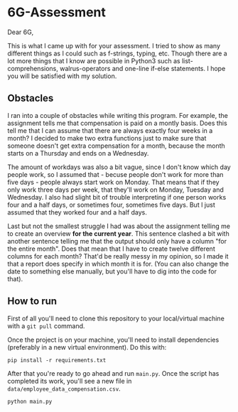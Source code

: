 # 6G-Assessment
Dear 6G,

This is what I came up with for your assessment.
I tried to show as many different things as I could
such as f-strings, typing, etc. Though there are a lot more things that I know are possible in Python3 such as list-comprehensions,
walrus-operators and one-line if-else statements. I hope you will be satisfied with my solution.

## Obstacles
I ran into a couple of obstacles while writing this program. For example, the assignment tells me that compensation is paid on a montly
basis. Does this tell me that I can assume that there are always exactly four weeks in a month? I decided to make two extra functions just
to make sure that someone doesn't get extra compensation for a month, because the month starts on a Thursday and ends on a Wednesday.

The amount of workdays was also a bit vague, since I don't know which day people work, so I assumed that - becuse people don't work for more
than five days - people always start work on Monday. That means that if they only work three days per week, that they'll work on Monday,
Tuesday and Wednesday. I also had slight bit of trouble interpreting if one person works four and a half days, or sometimes four, sometimes
five days. But I just assumed that they worked four and a half days.

Last but not the smallest struggle I had was about the assignment telling me to create an overview **for the current year**. This sentence
clashed a bit with another sentence telling me that the output should only have a column "for the entire month". Does that mean
that I have to create twelve different columns for each month? That'd be really messy in my opinion, so I made it that a report does specify
in which month it is for. (You can also change the date to something else manually, but you'll have to dig into the code for that).


## How to run
First of all you'll need to clone this repository to your local/virtual machine with a `git pull` command.

Once the project is on your machine, you'll need to install dependencies (preferably in a new virtual environment). Do this with:
```
pip install -r requirements.txt
```

After that you're ready to go ahead and run `main.py`. Once the script has completed its work, you'll see a new file in `data/employee_data_compensation.csv`.
```
python main.py
```